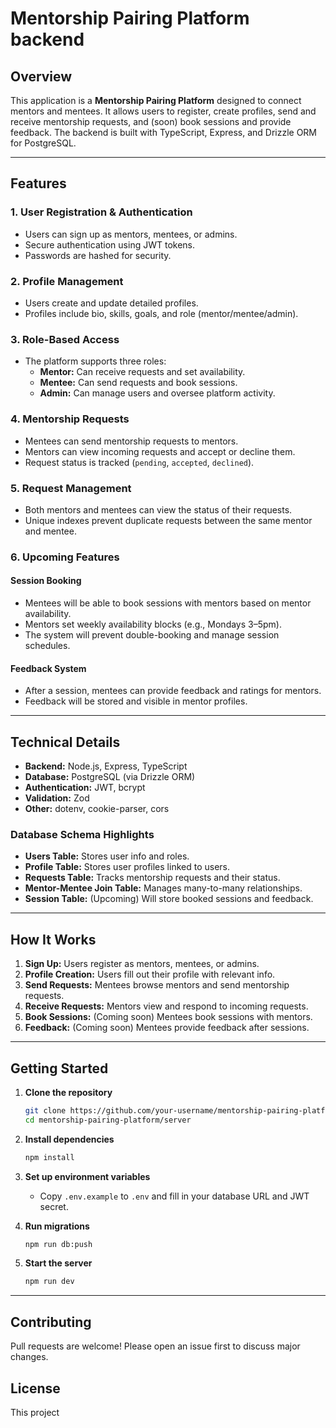 # Mentorship Pairing Platform backend

## Overview

This application is a **Mentorship Pairing Platform** designed to connect mentors and mentees. It allows users to register, create profiles, send and receive mentorship requests, and (soon) book sessions and provide feedback. The backend is built with TypeScript, Express, and Drizzle ORM for PostgreSQL.

---

## Features

### 1. **User Registration & Authentication**
- Users can sign up as mentors, mentees, or admins.
- Secure authentication using JWT tokens.
- Passwords are hashed for security.

### 2. **Profile Management**
- Users create and update detailed profiles.
- Profiles include bio, skills, goals, and role (mentor/mentee/admin).

### 3. **Role-Based Access**
- The platform supports three roles:
  - **Mentor:** Can receive requests and set availability.
  - **Mentee:** Can send requests and book sessions.
  - **Admin:** Can manage users and oversee platform activity.

### 4. **Mentorship Requests**
- Mentees can send mentorship requests to mentors.
- Mentors can view incoming requests and accept or decline them.
- Request status is tracked (`pending`, `accepted`, `declined`).

### 5. **Request Management**
- Both mentors and mentees can view the status of their requests.
- Unique indexes prevent duplicate requests between the same mentor and mentee.

### 6. **Upcoming Features**
#### **Session Booking**
- Mentees will be able to book sessions with mentors based on mentor availability.
- Mentors set weekly availability blocks (e.g., Mondays 3–5pm).
- The system will prevent double-booking and manage session schedules.

#### **Feedback System**
- After a session, mentees can provide feedback and ratings for mentors.
- Feedback will be stored and visible in mentor profiles.

---

## Technical Details

- **Backend:** Node.js, Express, TypeScript
- **Database:** PostgreSQL (via Drizzle ORM)
- **Authentication:** JWT, bcrypt
- **Validation:** Zod
- **Other:** dotenv, cookie-parser, cors

### **Database Schema Highlights**
- **Users Table:** Stores user info and roles.
- **Profile Table:** Stores user profiles linked to users.
- **Requests Table:** Tracks mentorship requests and their status.
- **Mentor-Mentee Join Table:** Manages many-to-many relationships.
- **Session Table:** (Upcoming) Will store booked sessions and feedback.

---

## How It Works

1. **Sign Up:** Users register as mentors, mentees, or admins.
2. **Profile Creation:** Users fill out their profile with relevant info.
3. **Send Requests:** Mentees browse mentors and send mentorship requests.
4. **Receive Requests:** Mentors view and respond to incoming requests.
5. **Book Sessions:** (Coming soon) Mentees book sessions with mentors.
6. **Feedback:** (Coming soon) Mentees provide feedback after sessions.

---

## Getting Started

1. **Clone the repository**
   ```bash
   git clone https://github.com/your-username/mentorship-pairing-platform.git
   cd mentorship-pairing-platform/server
   ```

2. **Install dependencies**
   ```bash
   npm install
   ```

3. **Set up environment variables**
   - Copy `.env.example` to `.env` and fill in your database URL and JWT secret.

4. **Run migrations**
   ```bash
   npm run db:push
   ```

5. **Start the server**
   ```bash
   npm run dev
   ```

---

## Contributing

Pull requests are welcome! Please open an issue first to discuss major changes.

## License

This project